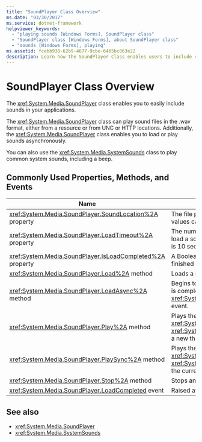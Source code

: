 ```yaml
---
title: "SoundPlayer Class Overview"
ms.date: "03/30/2017"
ms.service: dotnet-framework
helpviewer_keywords: 
  - "playing sounds [Windows Forms], SoundPlayer class"
  - "SoundPlayer class [Windows Forms], about SoundPlayer class"
  - "sounds [Windows Forms], playing"
ms.assetid: fcebb938-62b9-4677-9cbe-6465bc863e22
description: Learn how the SoundPlayer Class enables users to include sound in the .wav format in applications and also load or play sounds asynchronously.
---
```

# SoundPlayer Class Overview

The <xref:System.Media.SoundPlayer> class enables you to easily include sounds in your applications.

The <xref:System.Media.SoundPlayer> class can play sound files in the .wav format, either from a resource or from UNC or HTTP locations. Additionally, the <xref:System.Media.SoundPlayer> class enables you to load or play sounds asynchronously.

You can also use the <xref:System.Media.SystemSounds> class to play common system sounds, including a beep.

## Commonly Used Properties, Methods, and Events

|Name|Description|
|----------|-----------------|
|<xref:System.Media.SoundPlayer.SoundLocation%2A> property|The file path or Web address of the sound. Acceptable values can be UNC or HTTP.|
|<xref:System.Media.SoundPlayer.LoadTimeout%2A> property|The number of milliseconds your program will wait to load a sound before it throws an exception. The default is 10 seconds.|
|<xref:System.Media.SoundPlayer.IsLoadCompleted%2A> property|A Boolean value indicating whether the sound has finished loading.|
|<xref:System.Media.SoundPlayer.Load%2A> method|Loads a sound synchronously.|
|<xref:System.Media.SoundPlayer.LoadAsync%2A> method|Begins to load a sound asynchronously. When loading is complete, it raises the <xref:System.Media.SoundPlayer.OnLoadCompleted%2A> event.|
|<xref:System.Media.SoundPlayer.Play%2A> method|Plays the sound specified in the <xref:System.Media.SoundPlayer.SoundLocation%2A> or <xref:System.Media.SoundPlayer.Stream%2A> property in a new thread.|
|<xref:System.Media.SoundPlayer.PlaySync%2A> method|Plays the sound specified in the <xref:System.Media.SoundPlayer.SoundLocation%2A> or <xref:System.Media.SoundPlayer.Stream%2A> property in the current thread.|
|<xref:System.Media.SoundPlayer.Stop%2A> method|Stops any sound currently playing.|
|<xref:System.Media.SoundPlayer.LoadCompleted> event|Raised after the load of a sound is attempted.|

## See also

- <xref:System.Media.SoundPlayer>
- <xref:System.Media.SystemSounds>
